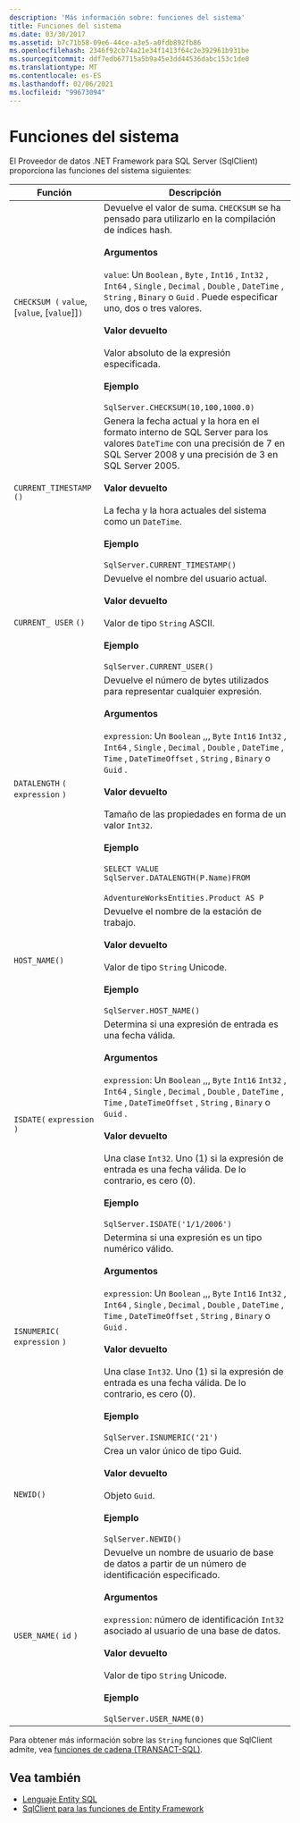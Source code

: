 ```yaml
---
description: 'Más información sobre: funciones del sistema'
title: Funciones del sistema
ms.date: 03/30/2017
ms.assetid: b7c71b58-09e6-44ce-a3e5-a0fdb892fb86
ms.openlocfilehash: 2346f92cb74a21e34f1413f64c2e392961b931be
ms.sourcegitcommit: ddf7edb67715a5b9a45e3dd44536dabc153c1de0
ms.translationtype: MT
ms.contentlocale: es-ES
ms.lasthandoff: 02/06/2021
ms.locfileid: "99673094"
---
```

# <a name="system-functions"></a>Funciones del sistema

El Proveedor de datos .NET Framework para SQL Server (SqlClient) proporciona las funciones del sistema siguientes:  
  
|Función|Descripción|  
|--------------|-----------------|  
|`CHECKSUM (` `value`, [`value`, [`value`]]`)`|Devuelve el valor de suma. `CHECKSUM` se ha pensado para utilizarlo en la compilación de índices hash.<br /><br /> **Argumentos**<br /><br /> `value`: Un `Boolean` , `Byte` , `Int16` , `Int32` , `Int64` , `Single` , `Decimal` , `Double` , `DateTime` , `String` , `Binary` o `Guid` . Puede especificar uno, dos o tres valores.<br /><br /> **Valor devuelto**<br /><br /> Valor absoluto de la expresión especificada.<br /><br /> **Ejemplo**<br /><br /> `SqlServer.CHECKSUM(10,100,1000.0)`|  
|`CURRENT_TIMESTAMP ()`|Genera la fecha actual y la hora en el formato interno de SQL Server para los valores `DateTime` con una precisión de 7 en SQL Server 2008 y una precisión de 3 en SQL Server 2005.<br /><br /> **Valor devuelto**<br /><br /> La fecha y la hora actuales del sistema como un `DateTime`.<br /><br /> **Ejemplo**<br /><br /> `SqlServer.CURRENT_TIMESTAMP()`|  
|`CURRENT_ USER` `()`|Devuelve el nombre del usuario actual.<br /><br /> **Valor devuelto**<br /><br /> Valor de tipo `String` ASCII.<br /><br /> **Ejemplo**<br /><br /> `SqlServer.CURRENT_USER()`|  
|`DATALENGTH` `(` `expression` `)`|Devuelve el número de bytes utilizados para representar cualquier expresión.<br /><br /> **Argumentos**<br /><br /> `expression`: Un `Boolean` ,,, `Byte` `Int16` `Int32` , `Int64` , `Single` , `Decimal` , `Double` , `DateTime` , `Time` , `DateTimeOffset` , `String` , `Binary` o `Guid` .<br /><br /> **Valor devuelto**<br /><br /> Tamaño de las propiedades en forma de un valor `Int32`.<br /><br /> **Ejemplo**<br /><br /> `SELECT VALUE SqlServer.DATALENGTH(P.Name)FROM`<br /><br /> `AdventureWorksEntities.Product AS P`|  
|`HOST_NAME()`|Devuelve el nombre de la estación de trabajo.<br /><br /> **Valor devuelto**<br /><br /> Valor de tipo `String` Unicode.<br /><br /> **Ejemplo**<br /><br /> `SqlServer.HOST_NAME()`|  
|`ISDATE(` `expression` `)`|Determina si una expresión de entrada es una fecha válida.<br /><br /> **Argumentos**<br /><br /> `expression`: Un `Boolean` ,,, `Byte` `Int16` `Int32` , `Int64` , `Single` , `Decimal` , `Double` , `DateTime` , `Time` , `DateTimeOffset` , `String` , `Binary` o `Guid` .<br /><br /> **Valor devuelto**<br /><br /> Una clase `Int32`. Uno (1) si la expresión de entrada es una fecha válida. De lo contrario, es cero (0).<br /><br /> **Ejemplo**<br /><br /> `SqlServer.ISDATE('1/1/2006')`|  
|`ISNUMERIC(` `expression` `)`|Determina si una expresión es un tipo numérico válido.<br /><br /> **Argumentos**<br /><br /> `expression`: Un `Boolean` ,,, `Byte` `Int16` `Int32` , `Int64` , `Single` , `Decimal` , `Double` , `DateTime` , `Time` , `DateTimeOffset` , `String` , `Binary` o `Guid` .<br /><br /> **Valor devuelto**<br /><br /> Una clase `Int32`. Uno (1) si la expresión de entrada es una fecha válida. De lo contrario, es cero (0).<br /><br /> **Ejemplo**<br /><br /> `SqlServer.ISNUMERIC('21')`|  
|`NEWID()`|Crea un valor único de tipo Guid.<br /><br /> **Valor devuelto**<br /><br /> Objeto `Guid`.<br /><br /> **Ejemplo**<br /><br /> `SqlServer.NEWID()`|  
|`USER_NAME(` `id` `)`|Devuelve un nombre de usuario de base de datos a partir de un número de identificación especificado.<br /><br /> **Argumentos**<br /><br /> `expression`: número de identificación `Int32` asociado al usuario de una base de datos.<br /><br /> **Valor devuelto**<br /><br /> Valor de tipo `String` Unicode.<br /><br /> **Ejemplo**<br /><br /> `SqlServer.USER_NAME(0)`|  
  
 Para obtener más información sobre las `String` funciones que SqlClient admite, vea [funciones de cadena (TRANSACT-SQL)](/sql/t-sql/functions/string-functions-transact-sql).
  
## <a name="see-also"></a>Vea también

- [Lenguaje Entity SQL](./language-reference/entity-sql-language.md)
- [SqlClient para las funciones de Entity Framework](sqlclient-for-ef-functions.md)
